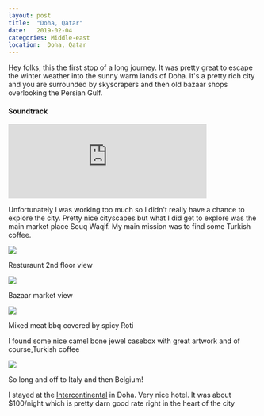 ```yaml
---
layout: post
title:  "Doha, Qatar"
date:   2019-02-04
categories: Middle-east
location:  Doha, Qatar
---
```


Hey folks, this the first stop of a long journey. It was pretty great to escape the winter weather into the sunny warm lands of Doha. It's a pretty rich city and you are surrounded by skyscrapers and then old bazaar shops overlooking the Persian Gulf.
<div class="center">
<h4>Soundtrack</h4>
<iframe width="400vw" height="auto" src="https://www.youtube.com/embed/OuPRPEZTp5k" frameborder="0" allow="accelerometer; autoplay; encrypted-media; gyroscope; picture-in-picture" allowfullscreen></iframe>
</div>

<p>Unfortunately I was working too much so I didn't really have a chance to explore the city. Pretty nice cityscapes but what I did get to explore was the main market place Souq Waqif. My main mission was to find some Turkish coffee.</p>

<div class="post-image">
    <img src="https://lh3.googleusercontent.com/-R1eUzxiq2MQ4u_fXjCID8SX4PVq0cFCsuCZewmM6BOQ-qXhJM8ks0as6d1JeTNjHwDZ5YqNoMJ-hYJWakI8w0Vd2RIRQsNRbuvJ2kRdmzLP3X7trHhxr0y9lZAKzUv_K5Y2hcLIs4ZjbWiHjobHj4v3GddgVUJOFR74K3CzOUnEaU4PiXatXciPWyHWNlYbN-Gow-gr_2Vjh28f_hE7uaG2HrrrYw-3PrwnEILLEU8rKBtuaaQt6t-jCTqLTS_A5AiauiY1Vo8kE559ag4sp8J4rOQjljyIhu5lFr9z-D2PkDaGDjjd72u9VV8w1KNxAfQC_0ytUegKJucmyOfs8glWXDSRfd653wO71tk9tSu06ngh365kIek391GwkP_gB20ZP9ATm1HqyzTozmd-4ScBs1Qym4u7Y7CRCt7T3iZGBfc_bEDMgrUxe2AIgVF9LQ_PcdXsUj_0g5gsdw-Lp9ZWXT26nIo-9ZJ89kHQaG-9yZ98r208BFTUaCdjgWAdMAx9Db-Cp8Md4PJznEIbr5xPqQqaNuoKAC4AirvoLSpuOZLMuY4XbIAdkVjGe4Z5bit8fWDy1OjlvajAZcTOZVYxvJ8o6Auo4wkRYkNXwmHSSlZBenmKOQMFvWO8ldmPofe8JNNik3Pf8QbMKEsDJ25TkjTUWrS2QiLiImRoQrh7m_gQtQiFm77gv820oemiIkQ469YmGrZD_L_rJWc=w1952-h1464-no
    "/>
    <p class="post-image-caption">Resturaunt 2nd floor view</p>
</div>

<div class="post-image">
    <img src="https://lh3.googleusercontent.com/SGRnz86p74jVTTRbwNinEkJ3tzsUoTI9WKaCmOPPsPJjec_LBjAZeIliwqWqqzMUet1b9Mgy_cTXOnOhxyAbq_u1Tn9Ki_keBlMmCVUCVxxqzOlhGu2KgsRvac_zRCShIjIEn9J7Y0wOgzrQbH0i6NVBdLc3a9PtsH2RdhorPumATCE4C35S5tfINbiHCj8r6Q3tv1g_pB748VK_xB5_nORs7bAllsRh-L-P9HGVBozvqWdcTIkRS_Slxa9zd45VdHV8aWpGIMIxRBmRzKwNRN9UlYJLAdNephZN6HMYLPCvu-1mol9ffIVV-bxTKqx9hMNc5A5CKuJ8yC5pK1rrlKRxH4xSRoXdzaVpjI2WNgBmpU9N4epPM4McnxLbCqpLGiJvTtdYpi4A7uCKV1KUf_z12A81DsmvCzEAQvGpN5vzJ5U5nKLuJtGPA0tNHZCVBzza4ZPo_dS-9g3gAf5z9vuWr_B_ddZqSHCkkTP-DL9RkNZyReg7iowwQMjIdLNGB1nG_FPSpZ6kvyRz9KF_I3nvw3kuBckuKtq36NLVwBVZRqITJ6mg-i6foCZS_DylE9Pyw6YL3lROOESvWctrND-d5xDoETN4fau9SM5HXXkLM14DWFApE4dXLz6e-ufh9SiFhBqy0mZ_LQB3VzkFdgoRVDENtc37j2nvu9Qg7VbEPGNK7siGGciqVipj5BrkdrZMdWMD60kpqLLv3aM=w1952-h1464-no
    "/>
    <p class="post-image-caption">Bazaar market view</p>
</div>

<div class="post-image">
    <img src="https://lh3.googleusercontent.com/ZiFu35LYpg4AntRYyyANioOcQjVc35ugah2ImfHVEceegNdOav0n9Nq5afQCgndj1f8Q3muPd-NwMbAwBz4pNCn9495WEoUUw3YshwsPx7Tsu5W3ScMwdB0SmlOaSWW6cbKYKxFyTYytwyMhgedem2C7EpWg8ZimqLhVgOu-mDomH11LKyzfPp9zcBta8QJxfDCIVp9yiQkIyUUYecrpg6lenjiMsNYW3PAHKOflUAwoqPsvySpZdOA6BzgrgWePnBdrcfZTyvbrnCyzh4b1dwAw_9pT7dXaCO4jeKstFYQlw63LwfdcGThAuuKYitqr1sQDmEF3INrLyz3FKPKhTM5Ay2fIMxHFzVhstmsz06XfxCaa2h1_7if--0VC1dDTGmevmJ3pFv28ltIQzKoOB4DZfXWFTaj--c1HCGlicve0SLMlUOs_zEHmYFT5r_N6SnNcFrxOolR9Ie7weeVdToj2IC1EmYm0uaAXTcVWIswrdD82vt1mwF1_oBkjFIJNJNcqHhahsQVhL0UAQy_hYFrrB9buhPSzsBtOIHh6uLsguoYbHOP8mYIvIERTfSb2RvN0c5bbNQJuA5gUrQp4YqcfarQmELr-R9Zodb7pEtprHtq-VxFRqPZ3h8cwjRgg9pU7gBdpBO_tA0eJzQQZi2OEcZ7EEFjaCcY4cQmQvtpkw7kyvv66ShWnWvU3sHcJcG_6dfdvJzXTqoIdT-A=w1952-h1464-no
    "/>
    <p class="post-image-caption">Mixed meat bbq covered by spicy Roti</p>
</div>

<p>I found some nice camel bone jewel casebox with great artwork and of course,Turkish coffee</p>

<div class="post-image">
    <img src="https://lh3.googleusercontent.com/vsQErC9BOBJJ_XLOxlAcSSsfnFl88ziwtpAY9NcsIDsjTmboeHVjVwalJ6b_bAsChaKSV0-qin6m329lWjTj11I138BRMJzMZNpPhH-TMhHifJ--BLq1ltsU6cyViVDaBQt7gF9ESz8KgTxosf7nGiNmF4LlSig1z8UVzS298o89Vgn-NQQ23e0bofJhNvGk1wYdAIbmf2z65zbXP6dFpwGc2gXPuG_VJH84b338NuQKw7h51TKblmt2-GESC_AOQXY0fW5FNJ65o2m7ATnjLvEbTzBFwmarDttq7y7hINX1CTKAZYy6S2ZIyYN8TkVeQ0dQCpw0czdc979iDHdqxyxqFFKOfrE-XeoaqyqGhq-3kqFDnjIdDTGnmylxv6FNZkI-6-p6Qql-QDiusqkxljWAgnP3-jt7U7uRZ8qKsUR2JqR2-bXcUbkJ0lUUuzqtNpmkUS287_F02ZAXLN7GcbARW4wVuSaopQgvuKGRPFuodmUw6Da_545iVXILpgI2yanBLbmmlU71JsbvZ9CGWsKYKnE__AAkOqEeNVxTTlJIBbbAGAZoNjiK98Egpc9cDLXaVPeW6Za671jc2Gt-ibsikcEszHFGykSkVTkC-foc5ESDlbEleusNcux-h6gCyZEuhi7AbMVWcioA01kilEf8YKdaZ4z6YHmcyezkJ14x7L93rYEsny3Y4K2lPC_DrN-S8KpAxz4Mr3V9UUU=w1232-h1642-no
    "/>
</div>
<p>So long and off to Italy and then Belgium!</p>


<p>I stayed at the <a href="https://www.expedia.com/Doha-Hotels-InterContinental-Doha-The-City.h4547858.Hotel-Information?langid=1033">Intercontinental</a> in Doha. Very nice hotel. It was about $100/night which is pretty darn good rate right in the heart of the city<p>